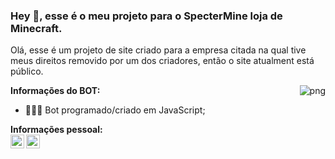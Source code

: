 ### Hey 👋, esse é o meu projeto para o **SpecterMine** loja de Minecraft.
Olá, esse é um projeto de site criado para a empresa citada na qual tive meus direitos removido por um dos criadores, então o site atualment está público.

  <img align="right" alt="png" src="https://imgur.com/TsJxbP2.png" />

**Informações do BOT:**

- 👨🏽‍💻 Bot programado/criado em JavaScript;

**Informações pessoal:**
</br>
<a href="https://www.instagram.com/yarkanmarley">
  <img align="left" alt="Yarkan Traapey" width="22px" src="https://cdn.jsdelivr.net/npm/simple-icons@v3/icons/instagram.svg" />
</a>
<a href="https://discord.gg/SgJYsFBFhV">
  <img align="left" alt="Yarkan Traapey" width="22px" src="https://cdn.jsdelivr.net/npm/simple-icons@v3/icons/discord.svg" />
</a>
